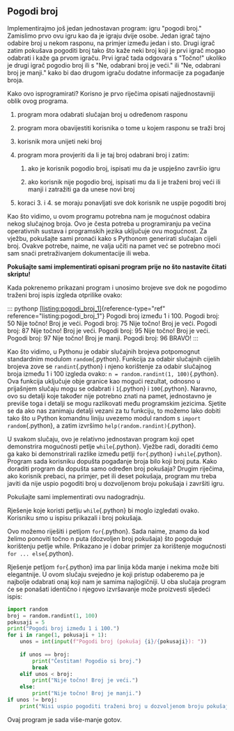 ## Pogodi broj

Implementirajmo još jedan jednostavan program: igru \"pogodi broj.\"
Zamislimo prvo ovu igru kao da je igraju dvije osobe. Jedan igrač tajno
odabire broj u nekom rasponu, na primjer između jedan i sto. Drugi igrač
zatim pokušava pogoditi broj tako što kaže neki broj koji je prvi igrač
mogao odabrati i kaže ga prvom igraču. Prvi igrač tada odgovara s
\"Točno!\" ukoliko je drugi igrač pogodio broj ili s \"Ne, odabrani broj
je veći.\" ili \"Ne, odabrani broj je manji.\" kako bi dao drugom igraču
dodatne informacije za pogađanje broja.

Kako ovo isprogramirati? Korisno je prvo riječima opisati
najjednostavniji oblik ovog programa.

1.  program mora odabrati slučajan broj u određenom rasponu

2.  program mora obavijestiti korisnika o tome u kojem rasponu se traži
    broj

3.  korisnik mora unijeti neki broj

4.  program mora provjeriti da li je taj broj odabrani broj i zatim:

    1.  ako je korisnik pogodio broj, ispisati mu da je uspješno završio
        igru

    2.  ako korisnik nije pogodio broj, ispisati mu da li je traženi
        broj veći ili manji i zatražiti ga da unese novi broj

5.  koraci 3. i 4. se moraju ponavljati sve dok korisnik ne uspije
    pogoditi broj

Kao što vidimo, u ovom programu potrebna nam je mogućnost odabira nekog
slučajnog broja. Ovo je česta potreba u programiranju pa većina
operativnih sustava i programskih jezika uključuje ovu mogućnost. Za
vježbu, pokušajte sami pronaći kako s Pythonom generirati slučajan
cijeli broj. Ovakve potrebe, naime, ne valja učiti na pamet već se
potrebno moći sam snaći pretraživanjem dokumentacije ili weba.

**Pokušajte sami implementirati opisani program prije no što nastavite
čitati skriptu!**

Kada pokrenemo prikazani program i unosimo brojeve sve dok ne pogodimo
traženi broj ispis izgleda otprilike ovako:

::: pythonp
[\[listing:pogodi_broj_1\]](#listing:pogodi_broj_1){reference-type="ref"
reference="listing:pogodi_broj_1"} Pogodi broj između 1 i 100. Pogodi
broj: 50 Nije točno! Broj je veći. Pogodi broj: 75 Nije točno! Broj je
veći. Pogodi broj: 87 Nije točno! Broj je veći. Pogodi broj: 95 Nije
točno! Broj je veći. Pogodi broj: 97 Nije točno! Broj je manji. Pogodi
broj: 96 BRAVO!
:::

Kao što vidimo, u Pythonu je odabir slučajnih brojeva potpomognut
standardnim modulom `random`{.python}. Funkcija za odabir slučajnih
cijelih brojeva zove se `randint`{.python} i njeno korištenje za odabir
slučajnog broja između 1 i 100 izgleda ovako:
`n = random.randint(1, 100)`{.python}. Ova funkcija uključuje obje
granice kao mogući rezultat, odnosno u prijašnjem slučaju mogu se
odabrati i `1`{.python} i `100`{.python}. Naravno, ovo su detalji koje
također nije potrebno znati na pamet, jednostavno je previše toga i
detalji se mogu razlikovati među programskim jezicima. Sjetite se da ako
nas zanimaju detalji vezani za tu funkciju, to možemo lako dobiti tako
što u Python komandnu liniju uvezemo modul random s
`import random`{.python}, a zatim izvršimo
`help(random.randint)`{.python}.

U svakom slučaju, ovo je relativno jednostavan program koji opet
demonstrira mogućnosti petlje `while`{.python}. Vježbe radi, doraditi
ćemo ga kako bi demonstrirali razlike između petlji `for`{.python} i
`while`{.python}. Program sada korisniku dopušta pogađanje broja bilo
koji broj puta. Kako doraditi program da dopušta samo određen broj
pokušaja? Drugim riječima, ako korisnik prebaci, na primjer, pet ili
deset pokušaja, program mu treba javiti da nije uspio pogoditi broj u
dozvoljenom broju pokušaja i završiti igru.

Pokušajte sami implementirati ovu nadogradnju.

Rješenje koje koristi petlju `while`{.python} bi moglo izgledati ovako.
Korisniku smo u ispisu prikazali i broj pokušaja.

Ovo možemo riješiti i petljom `for`{.python}. Sada naime, znamo da kod
želimo ponoviti točno n puta (dozvoljen broj pokušaja) što pogoduje
korištenju petlje while. Prikazano je i dobar primjer za korištenje
mogućnosti `for ... else`{.python}.

Rješenje petljom `for`{.python} ima par linija kôda manje i nekima može
biti elegantnije. U ovom slučaju svejedno je koji pristup odaberemo pa
je najbolje odabrati onaj koji nam je samima najlogičniji. U oba slučaja
program će se ponašati identično i njegovo izvršavanje može proizvesti
sljedeći ispis:

``` python
import random
broj = random.randint(1, 100)
pokusaji = 5
print("Pogodi broj između 1 i 100.")
for i in range(1, pokusaji + 1):
    unos = int(input(f"Pogodi broj (pokušaj {i}/{pokusaji}): "))
    
    if unos == broj:
        print("Čestitam! Pogodio si broj.")
        break
    elif unos < broj:
        print("Nije točno! Broj je veći.")
    else:
        print("Nije točno! Broj je manji.")
if unos != broj:
    print("Nisi uspio pogoditi traženi broj u dozvoljenom broju pokušaja!")
```

Ovaj program je sada više-manje gotov.
